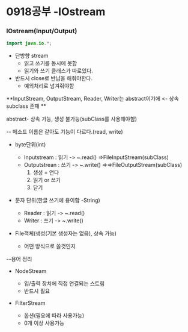 # 0918공부 -IOstream

### IOstream(Input/Output)

```java
import java.io.*;
```

- 단방향 stream
  - 읽고 쓰기를 동시에 못함
  - 읽기와 쓰기 클래스가 따로있다.
- 반드시 close로 반납을 해줘야한다.
  - 예외처리로 넘겨줘야함

**InputStream, OutputStream, Reader, Writer는 abstract이기에 <- 상속 subclass 존재 **

abstract- 상속 가능, 생성 불가능(subClass를 사용해야함)

-- 메소드 이름은 같아도 기능이 다르다.(read, write)

- byte단위(int)
  - Inputstream : 읽기  -> ~.read()  =>FileInputStream(subClass)
  - Outputstrean : 쓰기  -> ~.write()   =>=>FileOutputStream(subClass)
    1. 생성 = 연다
    2. 읽기 or 쓰기
    3. 닫기
- 문자 단위(한글 쓰기에 용이함 -String)
  - Reader : 읽기   -> ~.read()
  - Writer : 쓰기   -> ~.write()



- File객체(생성(기본 생성자는 없음), 상속 가능)
  - 어떤 방식으로 쓸것인지

--용어 정리

- NodeStream
  - 입/출력 장치에 직접 연결되는 스트림
  - 반드시 필요

- FilterStream
  - 옵션(필요에 따라 사용가능)
  - 0개 이상 사용가능